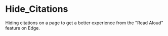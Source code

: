 # Hide_Citations
Hiding citations on a page to get a better experience from the "Read Aloud" feature on Edge.
